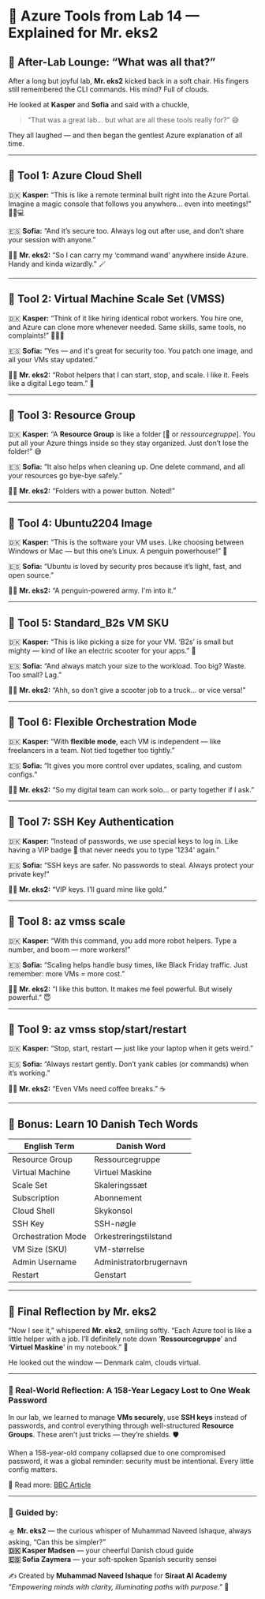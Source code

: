 
# 🧰 Azure Tools from Lab 14 — Explained for Mr. eks2

## 💬 After-Lab Lounge: “What was all that?”

After a long but joyful lab, **Mr. eks2** kicked back in a soft chair. His fingers still remembered the CLI commands. His mind? Full of clouds.

He looked at **Kasper** and **Sofia** and said with a chuckle,  
> “That was a great lab… but what are all these tools really for?” 😅

They all laughed — and then began the gentlest Azure explanation of all time.

---

## 🔧 Tool 1: **Azure Cloud Shell**

🇩🇰 **Kasper:** “This is like a remote terminal built right into the Azure Portal. Imagine a magic console that follows you anywhere… even into meetings!” 🧙‍♂️💻

🇪🇸 **Sofia:** “And it’s secure too. Always log out after use, and don’t share your session with anyone.”

👨‍💼 **Mr. eks2:** “So I can carry my ‘command wand’ anywhere inside Azure. Handy and kinda wizardly.” 🪄

---

## 🔧 Tool 2: **Virtual Machine Scale Set (VMSS)**

🇩🇰 **Kasper:** “Think of it like hiring identical robot workers. You hire one, and Azure can clone more whenever needed. Same skills, same tools, no complaints!” 🤖🤖🤖

🇪🇸 **Sofia:** “Yes — and it's great for security too. You patch one image, and all your VMs stay updated.”

👨‍💼 **Mr. eks2:** “Robot helpers that I can start, stop, and scale. I like it. Feels like a digital Lego team.” 🧱

---

## 🔧 Tool 3: **Resource Group**

🇩🇰 **Kasper:** “A **Resource Group** is like a folder [📁 or *ressourcegruppe*]. You put all your Azure things inside so they stay organized. Just don’t lose the folder!” 😅

🇪🇸 **Sofia:** “It also helps when cleaning up. One delete command, and all your resources go bye-bye safely.”

👨‍💼 **Mr. eks2:** “Folders with a power button. Noted!”

---

## 🔧 Tool 4: **Ubuntu2204 Image**

🇩🇰 **Kasper:** “This is the software your VM uses. Like choosing between Windows or Mac — but this one’s Linux. A penguin powerhouse!” 🐧

🇪🇸 **Sofia:** “Ubuntu is loved by security pros because it’s light, fast, and open source.”

👨‍💼 **Mr. eks2:** “A penguin-powered army. I'm into it.”

---

## 🔧 Tool 5: **Standard_B2s VM SKU**

🇩🇰 **Kasper:** “This is like picking a size for your VM. ‘B2s’ is small but mighty — kind of like an electric scooter for your apps.” 🛴

🇪🇸 **Sofia:** “And always match your size to the workload. Too big? Waste. Too small? Lag.”

👨‍💼 **Mr. eks2:** “Ahh, so don’t give a scooter job to a truck… or vice versa!”

---

## 🔧 Tool 6: **Flexible Orchestration Mode**

🇩🇰 **Kasper:** “With **flexible mode**, each VM is independent — like freelancers in a team. Not tied together too tightly.”

🇪🇸 **Sofia:** “It gives you more control over updates, scaling, and custom configs.”

👨‍💼 **Mr. eks2:** “So my digital team can work solo… or party together if I ask.”

---

## 🔧 Tool 7: **SSH Key Authentication**

🇩🇰 **Kasper:** “Instead of passwords, we use special keys to log in. Like having a VIP badge 🔑 that never needs you to type '1234' again.”

🇪🇸 **Sofia:** “SSH keys are safer. No passwords to steal. Always protect your private key!”

👨‍💼 **Mr. eks2:** “VIP keys. I’ll guard mine like gold.”

---

## 🔧 Tool 8: **az vmss scale**

🇩🇰 **Kasper:** “With this command, you add more robot helpers. Type a number, and boom — more workers!”

🇪🇸 **Sofia:** “Scaling helps handle busy times, like Black Friday traffic. Just remember: more VMs = more cost.”

👨‍💼 **Mr. eks2:** “I like this button. It makes me feel powerful. But wisely powerful.” 😇

---

## 🔧 Tool 9: **az vmss stop/start/restart**

🇩🇰 **Kasper:** “Stop, start, restart — just like your laptop when it gets weird.”

🇪🇸 **Sofia:** “Always restart gently. Don’t yank cables (or commands) when it’s working.”

👨‍💼 **Mr. eks2:** “Even VMs need coffee breaks.” ☕

---

## 📘 Bonus: Learn 10 Danish Tech Words

| English Term             | Danish Word             |
|--------------------------|--------------------------|
| Resource Group           | Ressourcegruppe          |
| Virtual Machine          | Virtuel Maskine          |
| Scale Set                | Skaleringssæt            |
| Subscription             | Abonnement               |
| Cloud Shell              | Skykonsol                |
| SSH Key                  | SSH-nøgle                |
| Orchestration Mode       | Orkestreringstilstand     |
| VM Size (SKU)            | VM-størrelse             |
| Admin Username           | Administratorbrugernavn  |
| Restart                  | Genstart                 |

---

## 📘 Final Reflection by Mr. eks2

“Now I see it,” whispered **Mr. eks2**, smiling softly. “Each Azure tool is like a little helper with a job. I’ll definitely note down ‘**Ressourcegruppe**’ and ‘**Virtuel Maskine**’ in my notebook.” 📓

He looked out the window — Denmark calm, clouds virtual.

---

### 🔐 Real-World Reflection: A 158-Year Legacy Lost to One Weak Password

In our lab, we learned to manage **VMs securely**, use **SSH keys** instead of passwords, and control everything through well-structured **Resource Groups**. These aren’t just tricks — they’re shields. 🛡️

When a 158-year-old company collapsed due to one compromised password, it was a global reminder: security must be intentional. Every little config matters.

📎 Read more: [BBC Article](https://www.bbc.com/news/articles/cx2gx28815wo)

---

### 🧾 Guided by:
🛸 **Mr. eks2** — the curious whisper of Muhammad Naveed Ishaque, always asking, “Can this be simpler?”  
**🇩🇰 Kasper Madsen** — your cheerful Danish cloud guide  
**🇪🇸 Sofia Zaymera** — your soft-spoken Spanish security sensei  

✍️ Created by **Muhammad Naveed Ishaque** for **Siraat AI Academy**  
_"Empowering minds with clarity, illuminating paths with purpose."_ 🌟
